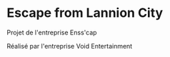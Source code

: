# Escape from Lannion City

Projet de l'entreprise Enss'cap

Réalisé par l'entreprise Void Entertainment
